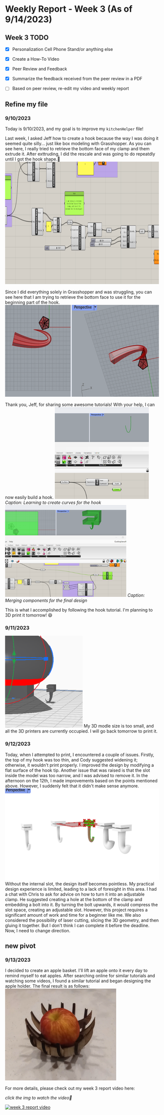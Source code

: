 # Weekly Report - Week 3 (As of 9/14/2023)
## Week 3 TODO
- [x] Personalization Cell Phone Stand/or anything else
- [x] Create a How-To Video
- [x] Peer Review and Feedback
- [x] Summarize the feedback received from the peer review in a PDF
- [ ] Based on peer review, re-edit my video and weekly report


## Refine my file
### 9/10/2023
Today is 9/10/2023, and my goal is to improve my `kitchenHelper` file!

Last week, I asked Jeff how to create a hook because the way I was doing it seemed quite silly... just like box modeling with Grasshopper. As you can see here, I really tried to retrieve the bottom face of my clamp and them extrude it. After exttruding, I did the rescale and was going to do repeatdly until I got the hook shape.🔽
<img src="../weekly-reports/images/P1_WIP_hook_strugglingMe.png" alt="P1_WIP_hook_strugglingMe" height="400">

Since I did everything solely in Grasshopper and was struggling, you can see here that I am trying to retrieve the bottom face to use it for the beginning part of the hook.
<img src="../weekly-reports/images/P1_WIP_new_hook.png" alt="P1_WIP_new_hook" height="300">

Thank you, Jeff, for sharing some awesome tutorials! With your help, I can now easily build a hook.
<img src="../weekly-reports/images/P1_WIP_hook_curve .png" alt="P1_WIP_hook_curve" height="300"> 
*Caption: Learning to create curves for the hook*
<img src="../weekly-reports/images/P1_WIP_mergeHook.png" alt="P1_WIP_mergeHook" height="300">
*Caption: Merging components for the final design*

This is what I accomplished by following the hook tutorial. I'm planning to 3D print it tomorrow! 😄

### 9/11/2023
<img src="../weekly-reports/images/P1_WIP_tiny3Dexport.png" alt="P1_WIP_tiny3Dexport" height="300">
My 3D modle size is too small, and all the 3D printers are currently occupied. I will go back tomorrow to print it.

### 9/12/2023

Today, when I attempted to print, I encountered a couple of issues. Firstly, the top of my hook was too thin, and Cody suggested widening it; otherwise, it wouldn't print properly. I improved the design by modifying a flat surface of the hook tip. Another issue that was raised is that the slot inside the model was too narrow, and I was advised to remove it. In the afternoon on the 12th, I made improvements based on the points mentioned above. However, I suddenly felt that it didn't make sense anymore. 
<img src="../weekly-reports/images/P1_WIP_newHook.png" alt="P1_WIP_newHook" height="300">
Without the internal slot, the design itself becomes pointless. My practical design experience is limited, leading to a lack of foresight in this area. I had a chat with Chris to ask for advice on how to turn it into an adjustable clamp. He suggested creating a hole at the bottom of the clamp and embedding a bolt into it. By turning the bolt upwards, it would compress the slot space, creating an adjustable slot. However, this project requires a significant amount of work and time for a beginner like me. We also considered the possibility of laser cutting, slicing the 3D geometry, and then gluing it together. But I don't think I can complete it before the deadline. Now, I need to change direction.

## new pivot
### 9/13/2023

I decided to create an apple basket. I'll lift an apple onto it every day to remind myself to eat apples. After searching online for similar tutorials and watching some videos, I found a similar tutorial and began designing the apple holder. The final result is as follows:
<img src="../weekly-reports/images/P1_WIP_applehHolder.png" alt="P1_WIP_applehHolder" height="300">

For more details, please check out my week 3 report video here:

_click the img to watch the video🔽_

[![week 3 report video](https://img.youtube.com/vi/PSKZbx6gM2w/0.jpg)](https://www.youtube.com/watch?v=PSKZbx6gM2w  "week 3 report video")
